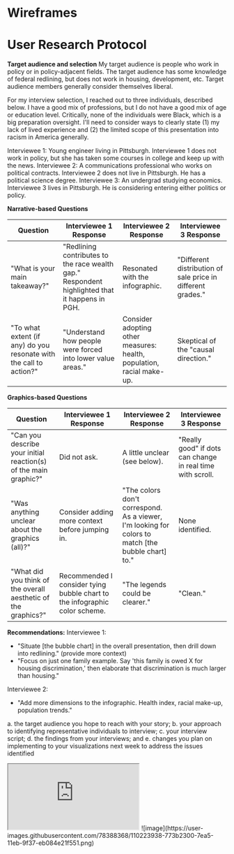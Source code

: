 # Wireframes



# User Research Protocol

**Target audience and selection**
My target audience is people who work in policy or in policy-adjacent fields. The target audience has some knowledge of federal redlining, but does not work in housing, development, etc. Target audience members generally consider themselves liberal.

For my interview selection, I reached out to three individuals, described below. I have a good mix of professions, but I do not have a good mix of age or education level. Critically, none of the individuals were Black, which is a big preparation oversight. I'll need to consider ways to clearly state (1) my lack of lived experience and (2) the limited scope of this presentation into racism in America generally.

Interviewee 1: Young engineer living in Pittsburgh. Interviewee 1 does not work in policy, but she has taken some courses in college and keep up with the news. 
Interviewee 2: A communications professional who works on political contracts. Interviewee 2 does not live in Pittsburgh. He has a political science degree.
Interviewee 3: An undergrad studying economics. Interviewee 3 lives in Pittsburgh. He is considering entering either politics or policy.

**Narrative-based Questions**

| Question | Interviewee 1 Response | Interviewee 2 Response | Interviewee 3 Response |
| --- | --- | --- | --- |
| "What is your main takeaway?" | "Redlining contributes to the race wealth gap." Respondent highlighted that it happens in PGH. | Resonated with the infographic. | "Different distribution of sale price in different grades." |
| "To what extent (if any) do you resonate with the call to action?" | "Understand how people were forced into lower value areas." | Consider adopting other measures: health, population, racial make-up. | Skeptical of the "causal direction." |

**Graphics-based Questions**

| Question | Interviewee 1 Response | Interviewee 2 Response | Interviewee 3 Response |
| --- | --- | --- | --- |
| "Can you describe your initial reaction(s) of the main graphic?" | Did not ask. | A little unclear (see below). | "Really good" if dots can change in real time with scroll. |
| "Was anything unclear about the graphics (all)?" | Consider adding more context before jumping in. | "The colors don't correspond. As a viewer, I'm looking for colors to match [the bubble chart] to." | None identified. |
| "What did you think of the overall aesthetic of the graphics?" | Recommended I consider tying bubble chart to the infographic color scheme. | "The legends could be clearer." | "Clean." |

**Recommendations:**
Interviewee 1: 

  - "Situate [the bubble chart] in the overall presentation, then drill down into redlining." (provide more context)
  - "Focus on just one family example. Say 'this family is owed X for housing discrimination,' then elaborate that discrimination is much larger than housing."

Interviewee 2:

  - "Add more dimensions to the infographic. Health index, racial make-up, population trends."




a. the target audience you hope to reach with your story; 
b. your approach to identifying representative individuals to interview; 
c. your interview script; 
d. the findings from your interviews; and 
e. changes you plan on implementing to your visualizations next week to address the issues identified

<iframe src="https://public.tableau.com/views/AllRedliningMap/Sheet1?:embed=y&:display_count=yes&:showVizHome=no" height="divElement.offsetWidth*1.75)+"></iframe>
![image](https://user-images.githubusercontent.com/78388368/110223938-773b2300-7ea5-11eb-9f37-eb084e21f551.png)


